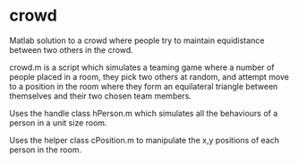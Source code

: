 # crowd
Matlab solution to a crowd where people try to maintain equidistance between two others in the crowd.

crowd.m is a script which simulates a teaming game where a number of people placed in a room, they pick two others at random, and attempt move to a position in the room where they form an equilateral triangle between themselves and their two chosen team members.

Uses the handle class hPerson.m which simulates all the behaviours of a person in a unit size room.

Uses the helper class cPosition.m to manipulate the x,y positions of each person in the room.


